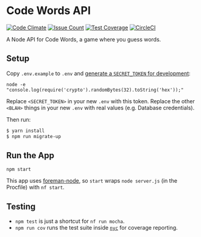 # Code Words API
[![Code Climate](https://codeclimate.com/github/bensaufley/code-words-api/badges/gpa.svg)](https://codeclimate.com/github/bensaufley/code-words-api) [![Issue Count](https://codeclimate.com/github/bensaufley/code-words-api/badges/issue_count.svg)](https://codeclimate.com/github/bensaufley/code-words-api) [![Test Coverage](https://codeclimate.com/github/bensaufley/code-words-api/badges/coverage.svg)](https://codeclimate.com/github/bensaufley/code-words-api/coverage) [![CircleCI](https://circleci.com/gh/bensaufley/code-words-api/tree/master.svg?style=shield)](https://circleci.com/gh/bensaufley/code-words-api/tree/master)


A Node API for Code Words, a game where you guess words.

## Setup

Copy `.env.example` to `.env` and
[generate a `SECRET_TOKEN` for development](secret-key-gen):

```
node -e "console.log(require('crypto').randomBytes(32).toString('hex'));"
```

Replace `<SECRET_TOKEN>` in your new `.env` with this token. Replace the
other `<BLAH>` things in your new `.env` with real values (e.g. Database
credentials).

Then run:

```sh
$ yarn install
$ npm run migrate-up
```

## Run the App

`npm start`

This app uses [foreman-node], so `start` wraps `node server.js` (in the
Procfile) with `nf start`.

## Testing

- `npm test` is just a shortcut for `nf run mocha`.
- `npm run cov` runs the test suite inside [`nyc`] for coverage reporting.

[secret-key-gen]: https://github.com/dwyl/learn-json-web-tokens#how-to-generate-secret-key
[`nyc`]: https://github.com/istanbuljs/nyc
[foreman-node]: https://github.com/strongloop/node-foreman
